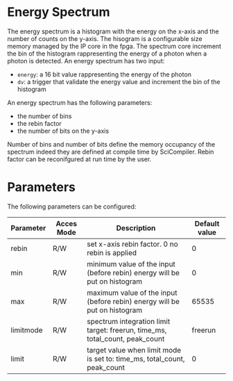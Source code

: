 # Energy Spectrum

 The energy spectrum is a histogram with the energy on the x-axis and the number of counts on the y-axis. 
 The hisogram is a configurable size memory managed by the IP core in the fpga. The spectrum core increment the bin of the histogram rappresenting the energy of a photon when a photon is detected.
 An energy spectrum has two input:
  - `energy`: a 16 bit value rappresenting the energy of the photon
  - `dv`: a trigger that validate the energy value and increment the bin of the histogram

An energy spectrum has the following parameters:
 - the number of bins
 - the rebin factor
 - the number of bits on the y-axis

Number of bins and number of bits define the memory occupancy of the spectrum indeed they are defined at compile time by SciCompiler.
Rebin factor can be reconifgured at run time by the user.

# Parameters
The following parameters can be configured:

| Parameter         | Acces Mode | Description                                                                              | Default value |
| ----------------- | ---------- | ---------------------------------------------------------------------------------------- | ------------- |
| rebin             | R/W        | set x-axis rebin factor. 0 no rebin is applied                                           | 0             |
| min               | R/W        | minimum value of the input (before rebin) energy will be put on histogram                | 0             |
| max               | R/W        | maximum value of the input (before rebin) energy will be put on histogram                | 65535         |
| limitmode         | R/W        | spectrum integration limit target: freerun, time_ms, total_count, peak_count             | freerun       |
| limit             | R/W        | target value when limit mode is set to: time_ms, total_count, peak_count                 | 0             |




